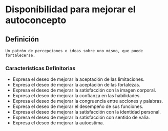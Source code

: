 # Disponibilidad para mejorar el autoconcepto
## Definición
	Un patrón de percepciones o ideas sobre uno mismo, que puede fortalecerse.

### Caracteristicas Definitorias

- Expresa el deseo de mejorar
la aceptación de las
limitaciones.
- Expresa el deseo de mejorar
la aceptación de las
fortalezas.
- Expresa el deseo de mejorar la
satisfacción con la imagen
corporal.
- Expresa el deseo de mejorar la
confianza en las habilidades.
- Expresa el deseo de mejorar la
congruencia entre acciones y
palabras.
- Expresa el deseo de mejorar el
desempeño de sus funciones.
- Expresa el deseo de mejorar la
satisfacción con la identidad
personal.
- Expresa el deseo de mejorar la
satisfacción con sentido de
valía.
- Expresa el deseo de mejorar la
autoestima.
